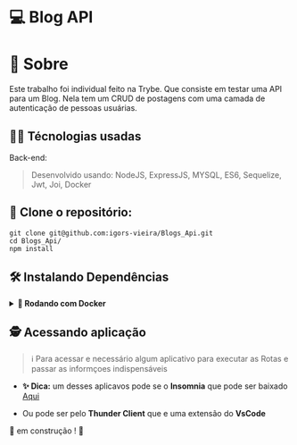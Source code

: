 # :computer: Blog API

# :scroll: Sobre

Este trabalho foi individual feito na Trybe. Que consiste em testar uma API para um Blog. Nela tem um CRUD de postagens com uma camada de autenticação de pessoas usuárias.

## :technologist: Técnologias usadas

Back-end:
> Desenvolvido usando: NodeJS, ExpressJS, MYSQL, ES6, Sequelize, Jwt, Joi, Docker

## :memo: Clone o repositório:

```
git clone git@github.com:igors-vieira/Blogs_Api.git
cd Blogs_Api/
npm install
```

## :hammer_and_wrench: Instalando Dependências

<details>
  <summary><strong>🐋 Rodando com Docker</strong></summary>
  
  ## 👉 Com Docker
 
  **:warning: Antes de começar, seu docker-compose precisa estar na versão 1.29 ou superior. [Veja aqui](https://www.digitalocean.com/community/tutorials/how-to-install-and-use-docker-compose-on-ubuntu-20-04-pt) ou [na documentação](https://docs.docker.com/compose/install/) como instalá-lo. No primeiro artigo, você pode substituir onde está com `1.26.0` por `1.29.2`.**


  > :information_source: Rode os serviços `node` e `db` com o comando `docker-compose up -d --build`.

  - Esses serviços irão inicializar um container chamado `blogs_api` e outro chamado `blogs_api_db`;

  - A partir daqui você pode rodar o container `blogs_api` via CLI ou abri-lo no VS Code;

  > :information_source: Use o comando `docker exec -it blogs_api bash`.

  - Ele te dará acesso ao terminal interativo do container criado pelo compose, que está rodando em segundo plano.

  > :information_source: Instale as dependências [**Caso existam**] com `npm install`. (Instale dentro do container)
  
  - **:warning: Atenção:** Caso opte por utilizar o Docker, **TODOS** os comandos disponíveis no `package.json` (npm start, npm test, npm run dev, ...) devem ser executados **DENTRO** do container, ou seja, no terminal que aparece após a execução do comando `docker exec` citado acima. 

  - **:warning: Atenção:** O **git** dentro do container não vem configurado com suas credenciais. Ou faça os commits fora do container, ou configure as suas credenciais do git dentro do container.

  - **:warning: Atenção:** Não rode o comando npm audit fix! Ele atualiza várias dependências do projeto, e essa atualização gera conflitos com o avaliador.

  - ✨ **Dica:** A extensão `Remote - Containers` (que estará na seção de extensões recomendadas do VS Code) é indicada para que você possa desenvolver sua aplicação no container Docker direto no VS Code, como você faz com seus arquivos locais.
  

  <br />
</details>

## :detective: Acessando aplicação

> :information_source: Para acessar e necessário algum aplicativo para executar as Rotas e passar as informçoes indispensáveis

- **✨ Dica:** um desses aplicavos pode se o **Insomnia** que pode ser baixado [Aqui](https://insomnia.rest/download)

- Ou pode ser pelo **Thunder Client** que e uma extensão do **VsCode**

:construction: em construção ! :construction:

